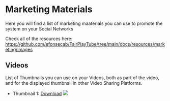# Marketing Materials

Here you will find a list of marketing maaterials you can use to promote the system on your Social Networks

Check all of the resources here: https://github.com/efonsecab/FairPlayTube/tree/main/docs/resources/marketing/images

## Videos
List of Thumbnails you can use on your Videos, both as part of the video, and for the displayed thumbnail in other Video Sharing Platforms.

* Thumbnail 1: [Download](https://github.com/efonsecab/FairPlayTube/blob/main/docs/resources/marketing/images/FairPlayTube%20Youtube%20Video%20Thumbnail%201.png)
![](https://github.com/efonsecab/FairPlayTube/blob/main/docs/resources/marketing/images/FairPlayTube%20Youtube%20Video%20Thumbnail%201.png)
